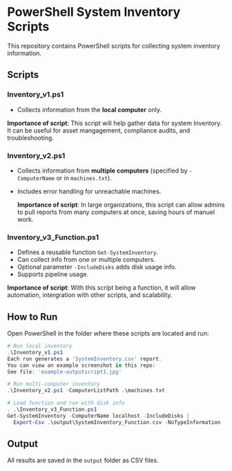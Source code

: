 # PowerShell System Inventory Scripts

This repository contains PowerShell scripts for collecting system inventory information.

## Scripts

### Inventory_v1.ps1
- Collects information from the **local computer** only.

**Importance of script**: This script will help gather data for system Inventory. It can be useful for asset mangagement, compliance audits, and troubleshooting.


### Inventory_v2.ps1
- Collects information from **multiple computers** (specified by `-ComputerName` or in `machines.txt`).
- Includes error handling for unreachable machines.

  **Importance of script**: In large organizations, this script can allow admins to pull reports from many computers at once, saving hours of manuel work.

### Inventory_v3_Function.ps1
- Defines a reusable function `Get-SystemInventory`.
- Can collect info from one or multiple computers.
- Optional parameter `-IncludeDisks` adds disk usage info.
- Supports pipeline usage.

**Importance of script**: With this script being a function, it will allow automation, intergration with other scripts, and scalability.
## How to Run

Open PowerShell in the folder where these scripts are located and run:

```powershell
# Run local inventory
.\Inventory_v1.ps1
Each run generates a 'SystemInventory.csv' report.
You can view an example screenshot in this repo:
See file: 'example-outputscript1.jpg'

# Run multi-computer inventory
.\Inventory_v2.ps1 -ComputerListPath .\machines.txt

# Load function and run with disk info
. .\Inventory_v3_Function.ps1
Get-SystemInventory -ComputerName localhost -IncludeDisks |
  Export-Csv .\output\SystemInventory_Function.csv -NoTypeInformation
```

## Output

All results are saved in the `output` folder as CSV files.
